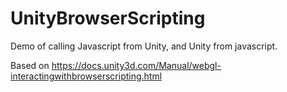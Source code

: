 # UnityBrowserScripting

Demo of calling Javascript from Unity, and Unity from javascript.

Based on https://docs.unity3d.com/Manual/webgl-interactingwithbrowserscripting.html

